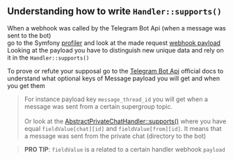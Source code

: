 Understanding how to write `Handler::supports()`
------
When a webhook was called by the Telegram Bot Api (when a message was sent to the bot)
<br>
go to the Symfony
[profiler](https://github.com/GrinWay/telegram-bundle/blob/main/docs/media/image/profiler_webhook_profiler.png)
and look at the made request
[webhook payload](https://github.com/GrinWay/telegram-bundle/blob/main/docs/media/image/profiler_webhook_payload.png)
<br>
Looking at the payload you have to distinguish new unique data and rely on it in the `Handler::supports()`

To prove or refute your supposal go to the [Telegram Bot Api](https://core.telegram.org/bots/api#message) official docs
to understand what optional keys of Message payload you will get and when you get them

> For instance payload key `message_thread_id` you will get when a message was sent from a certain supergroup
> topic.<br><br>
> Or look at the
> [AbstractPrivateChatHandler::supports\(\)](https://github.com/GrinWay/telegram-bundle/blob/main/src/Bot/Handler/Topic/PriorityAble/Message/PrivateChat/AbstractPrivateChatHandler.php#L13)
> where you have equal `fieldValue[chat][id]` and `fieldValue[from][id]`.
> It means that a message was sent from the private chat (directory to the bot)

> **PRO TIP**: `fieldValue` is a related to a certain handler webhook `payload`
